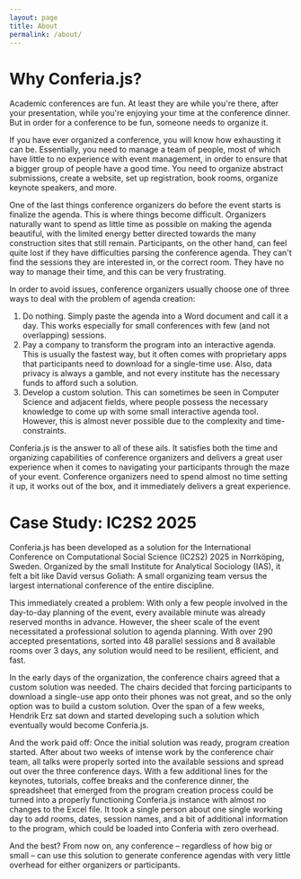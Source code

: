 ```yaml
---
layout: page
title: About
permalink: /about/
---
```


# Why Conferia.js?

Academic conferences are fun. At least they are while you're there, after your
presentation, while you're enjoying your time at the conference dinner. But in
order for a conference to be fun, someone needs to organize it.

If you have ever organized a conference, you will know how exhausting it can be.
Essentially, you need to manage a team of people, most of which have little to
no experience with event management, in order to ensure that a bigger group of
people have a good time. You need to organize abstract submissions, create a
website, set up registration, book rooms, organize keynote speakers, and more.

One of the last things conference organizers do before the event starts is
finalize the agenda. This is where things become difficult. Organizers naturally
want to spend as little time as possible on making the agenda beautiful, with
the limited energy better directed towards the many construction sites that
still remain. Participants, on the other hand, can feel quite lost if they have
difficulties parsing the conference agenda. They can't find the sessions they
are interested in, or the correct room. They have no way to manage their time,
and this can be very frustrating.

In order to avoid issues, conference organizers usually choose one of three ways
to deal with the problem of agenda creation:

1. Do nothing. Simply paste the agenda into a Word document and call it a day.
   This works especially for small conferences with few (and not overlapping)
   sessions.
2. Pay a company to transform the program into an interactive agenda. This is
   usually the fastest way, but it often comes with proprietary apps that
   participants need to download for a single-time use. Also, data privacy is
   always a gamble, and not every institute has the necessary funds to afford
   such a solution.
3. Develop a custom solution. This can sometimes be seen in Computer Science and
   adjacent fields, where people possess the necessary knowledge to come up with
   some small interactive agenda tool. However, this is almost never possible
   due to the complexity and time-constraints.

Conferia.js is the answer to all of these ails. It satisfies both the time and
organizing capabilities of conference organizers and delivers a great user
experience when it comes to navigating your participants through the maze of
your event. Conference organizers need to spend almost no time setting it up, it
works out of the box, and it immediately delivers a great experience.

# Case Study: IC2S2 2025

Conferia.js has been developed as a solution for the International Conference on
Computational Social Science (IC2S2) 2025 in Norrköping, Sweden. Organized by
the small Institute for Analytical Sociology (IAS), it felt a bit like David
versus Goliath: A small organizing team versus the largest international
conference of the entire discipline.

This immediately created a problem: With only a few people involved in the
day-to-day planning of the event, every available minute was already reserved
months in advance. However, the sheer scale of the event necessitated a
professional solution to agenda planning. With over 290 accepted presentations,
sorted into 48 parallel sessions and 8 available rooms over 3 days, any solution
would need to be resilient, efficient, and fast.

In the early days of the organization, the conference chairs agreed that a
custom solution was needed. The chairs decided that forcing participants to
download a single-use app onto their phones was not great, and so the only
option was to build a custom solution. Over the span of a few weeks, Hendrik Erz
sat down and started developing such a solution which eventually would become
Conferia.js.

And the work paid off: Once the initial solution was ready, program creation
started. After about two weeks of intense work by the conference chair team, all
talks were properly sorted into the available sessions and spread out over the
three conference days. With a few additional lines for the keynotes, tutorials,
coffee breaks and the conference dinner, the spreadsheet that emerged from the
program creation process could be turned into a properly functioning Conferia.js
instance with almost no changes to the Excel file. It took a single person about
one single working day to add rooms, dates, session names, and a bit of
additional information to the program, which could be loaded into Conferia with
zero overhead.

And the best? From now on, any conference – regardless of how big or small – can
use this solution to generate conference agendas with very little overhead for
either organizers or participants.
